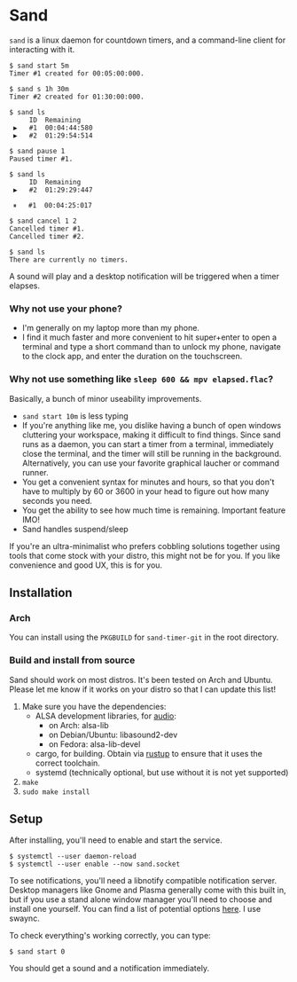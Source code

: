 # Sand

`sand` is a linux daemon for countdown timers, and a command-line client for
interacting with it.

```console
$ sand start 5m
Timer #1 created for 00:05:00:000.

$ sand s 1h 30m
Timer #2 created for 01:30:00:000.

$ sand ls
     ID  Remaining
 ▶   #1  00:04:44:580
 ▶   #2  01:29:54:514

$ sand pause 1
Paused timer #1.

$ sand ls
     ID  Remaining
 ▶   #2  01:29:29:447

 ⏸   #1  00:04:25:017

$ sand cancel 1 2
Cancelled timer #1.
Cancelled timer #2.

$ sand ls
There are currently no timers.
```
A sound will play and a desktop notification will be triggered when a timer
elapses.

### Why not use your phone?

- I'm generally on my laptop more than my phone.
- I find it much faster and more convenient to hit super+enter to open a
  terminal and type a short command than to unlock my phone, navigate to the
  clock app, and enter the duration on the touchscreen.

### Why not use something like `sleep 600 && mpv elapsed.flac`?

Basically, a bunch of minor useability improvements.

- `sand start 10m` is less typing
- If you're anything like me, you dislike having a bunch of open windows
  cluttering your workspace, making it difficult to find things. Since sand
  runs as a daemon, you can start a timer from a terminal, immediately close
  the terminal, and the timer will still be running in the background.
  Alternatively, you can use your favorite graphical laucher or command runner.
- You get a convenient syntax for minutes and hours, so that you don't have to
  multiply by 60 or 3600 in your head to figure out how many seconds you need.
- You get the ability to see how much time is remaining. Important feature IMO!
- Sand handles suspend/sleep

If you're an ultra-minimalist who prefers cobbling solutions together using
tools that come stock with your distro, this might not be for you. If you like
convenience and good UX, this is for you.

## Installation

### Arch

You can install using the `PKGBUILD` for `sand-timer-git` in the root directory.

### Build and install from source

Sand should work on most distros. It's been tested on Arch and Ubuntu.
Please let me know if it works on your distro so that I can update this list!

1. Make sure you have the dependencies:
    - ALSA development libraries, for [audio](https://github.com/RustAudio/rodio?tab=readme-ov-file#dependencies-linux-only):
        - on Arch: alsa-lib
        - on Debian/Ubuntu: libasound2-dev
        - on Fedora: alsa-lib-devel
    - cargo, for building. Obtain via [rustup](https://rustup.rs/) to ensure
      that it uses the correct toolchain.
    - systemd (technically optional, but use without it is not yet supported)
2. `make`
3. `sudo make install`

## Setup
After installing, you'll need to enable and start the service.

```console
$ systemctl --user daemon-reload
$ systemctl --user enable --now sand.socket
```

To see notifications, you'll need a libnotify compatible notification server.
Desktop managers like Gnome and Plasma generally come with this built in, but
if you use a stand alone window manager you'll need to choose and install one
yourself. You can find a list of potential options [here](https://wiki.archlinux.org/title/Desktop_notifications#Standalone).
I use swaync.

To check everything's working correctly, you can type:

```console
$ sand start 0
```

You should get a sound and a notification immediately.
